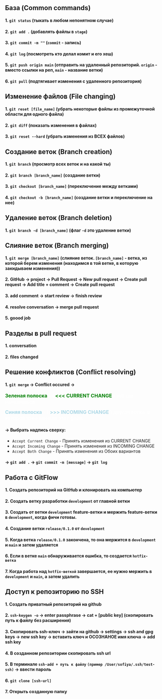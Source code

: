 ## База (Common commands)

#### 1. `git status` (тыкать в любом непонятном случае)

#### 2. `git add .` (добавлять файлы в `stage`)

#### 3. `git commit -m ""` (`commit` - запись)

#### 4. `git log` (посмотреть кто делал комит и его хеш)

#### 5. `git push origin main` (отправить на удаленный репозиторий. `origin` - вместо ссылки на реп, `main` - название ветки)

#### 6. `git pull` (подтягивает изменения с удаленного репозитория)

## Изменение файлов (File changing)

#### 1. `git reset [file_name]` (убрать некоторые файлы из промежуточной области для одного файла)

#### 2. `git diff` (показать изменения в файлах)

#### 3. `git reset --hard` (убрать изменения из ВСЕХ файлов)

## Создание веток (Branch creation)

#### 1. `git branch` (просмотр всех веток и на какой ты)

#### 2. `git branch [branch_name]` (создание ветки)

#### 3. `git checkout [branch_name]` (переключение между ветками)

#### 4. `git checkout -b [branch_name]` (создание ветки и переключение на нее)

## Удаление веток (Branch deletion)

#### 1. `git branch -d [branch_name]` (флаг `-d` это удаление ветки)

## Слияние веток (Branch merging)

#### 1. `git merge [branch_name]` (слияние веток. `[branch_name]` - ветка, из которой берем изменения (находимся в той ветке, в которую закидываем изменения))

#### 2. GitHub -> project -> Pull Request -> New pull request -> Create pull request -> Add title + comment -> Create pull request

#### 3. add comment -> start review -> finish review

#### 4. resolve conversation -> merge pull request

#### 5. goood job

## Разделы в pull request

#### 1. conversation

#### 2. files changed

## Решение конфликтов (Conflict resolving)

#### 1. `git merge` -> Conflict occured ->

<span style="color:white; font-weight:500; font-size:16px"><span style="color:green; font-weight:700; ">Зеленая полоска</span> - ( <span style="color:green; font-weight:700; "><<< CURRENT CHANGE</span> ) это где находишься,</span>

<span style="color:white; font-weight:500; font-size:16px "><span style="color:#ADD8E6; font-weight:700; ">Cиняя полоска</span> - ( <span style="color:#ADD8E6; font-weight:700; ">>>> INCOMING CHANGE</span> ) другая ветка, в которой тоже меняли этот файл.</span>

#### -> Выбрать надпись сверху:

- `Accept Current Change` - Принять изменения из CURRENT CHANGE
- `Accept Incoming Change` - Принять изменения из INCOMING CHANGE
- `Accept Both Change` - Принять изменения из Обоих вариантов

#### -> `git add .` -> `git commit -m [message]` -> `git log`

## Работа с GitFlow

#### 1. Создать репозиторий на GitHub и клонировать на компьютер

#### 2. Создать ветку разработки `development` от главной ветки

#### 3. Создать от ветки `development` **feature-ветки** и мержить **feature-ветки** в `development`, когда фичи готовы.

#### 4. Создание ветки `release/0.1.0` от `development`

#### 5. Когда ветка `release/0.1.0` закончена, то она мержится в `development` и `main` и затем **удаляется**

#### 6. Если в ветке `main` обнаруживается ошибка, то создается `hotfix-ветка`

#### 7. Когда работа над `hotfix-веткой` завершается, ее нужно мержить в `development` и `main`, а затем **удалить**

## Доступ к репозиторию по SSH

#### 1. Создать приватный репозиторий на github

#### 2. `ssh-keygen -o` -> enter passphrase -> cat + [public key] (скопировать путь к файлу без расширения)

#### 3. Скопировать ssh-ключ -> зайти на github -> settings -> ssh and gpg keys -> new ssh key -> вставить ключ и ОСОЗНАНОЕ имя ключа -> add ssh key

#### 4. В созданном репозитории скопировать ssh url

#### 5. В терминале `ssh-add + путь к файлу` `(пример /User/sofiya/.ssh/test-ssh)` -> ввести пароль

#### 6. `git clone [ssh-url]`

#### 7. Открыть созданную папку
